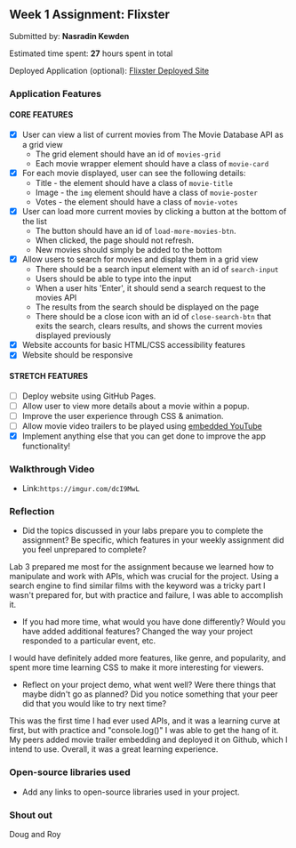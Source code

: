 ## Week 1 Assignment: Flixster

Submitted by: **Nasradin Kewden**

Estimated time spent: **27** hours spent in total

Deployed Application (optional): [Flixster Deployed Site](ADD_LINK_HERE)

### Application Features

#### CORE FEATURES

- [x] User can view a list of current movies from The Movie Database API as a grid view
  - The grid element should have an id of `movies-grid`
  - Each movie wrapper element should have a class of `movie-card`
- [x] For each movie displayed, user can see the following details:
  - Title - the element should have a class of `movie-title`
  - Image - the `img` element should have a class of `movie-poster`
  - Votes - the element should have a class of `movie-votes`
- [x] User can load more current movies by clicking a button at the bottom of the list
  - The button should have an id of `load-more-movies-btn`.
  - When clicked, the page should not refresh.
  - New movies should simply be added to the bottom
- [x] Allow users to search for movies and display them in a grid view
  - There should be a search input element with an id of `search-input`
  - Users should be able to type into the input
  - When a user hits 'Enter', it should send a search request to the movies API
  - The results from the search should be displayed on the page
  - There should be a close icon with an id of `close-search-btn` that exits the search, clears results, and shows the current movies displayed previously
- [x] Website accounts for basic HTML/CSS accessibility features
- [x] Website should be responsive

#### STRETCH FEATURES

- [ ] Deploy website using GitHub Pages. 
- [ ] Allow user to view more details about a movie within a popup.
- [ ] Improve the user experience through CSS & animation.
- [ ] Allow movie video trailers to be played using [embedded YouTube](https://support.google.com/youtube/answer/171780?hl=en)
- [x] Implement anything else that you can get done to improve the app functionality!

### Walkthrough Video


* Link:`https://imgur.com/dcI9MwL`

### Reflection

* Did the topics discussed in your labs prepare you to complete the assignment? Be specific, which features in your weekly assignment did you feel unprepared to complete?

Lab 3 prepared me most for the assignment because we learned how to manipulate and work with APIs, which was crucial for the project. Using a search engine to find similar films with the keyword was a tricky part I wasn't prepared for, but with practice and failure, I was able to accomplish it.

* If you had more time, what would you have done differently? Would you have added additional features? Changed the way your project responded to a particular event, etc.
  
I would have definitely added more features, like genre, and popularity, and spent more time learning CSS to make it more interesting for viewers.

* Reflect on your project demo, what went well? Were there things that maybe didn't go as planned? Did you notice something that your peer did that you would like to try next time?

This was the first time I had ever used APIs, and it was a learning curve at first, but with practice and "console.log()" I was able to get the hang of it. My peers added movie trailer embedding and deployed it on Github, which I intend to use. Overall, it was a great learning experience.

### Open-source libraries used

- Add any links to open-source libraries used in your project.

### Shout out

Doug and Roy
